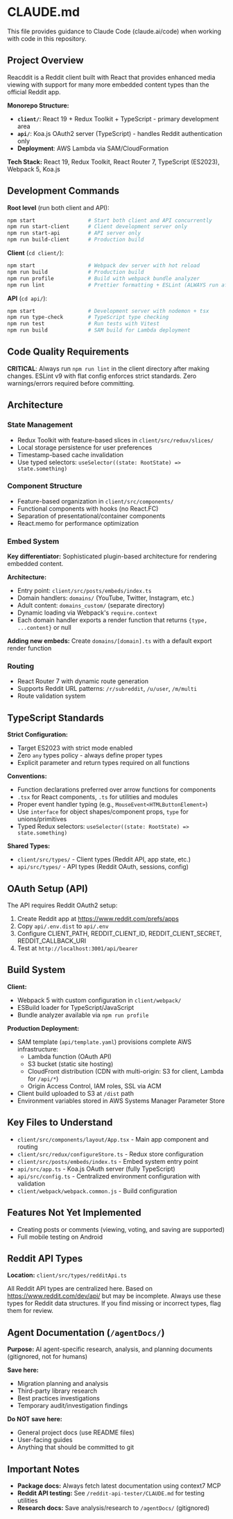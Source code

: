 # CLAUDE.md

This file provides guidance to Claude Code (claude.ai/code) when working with code in this repository.

## Project Overview

Reacddit is a Reddit client built with React that provides enhanced media viewing with support for many more embedded content types than the official Reddit app.

**Monorepo Structure:**
- **`client/`**: React 19 + Redux Toolkit + TypeScript - primary development area
- **`api/`**: Koa.js OAuth2 server (TypeScript) - handles Reddit authentication only
- **Deployment**: AWS Lambda via SAM/CloudFormation

**Tech Stack:** React 19, Redux Toolkit, React Router 7, TypeScript (ES2023), Webpack 5, Koa.js

## Development Commands

**Root level** (run both client and API):
```bash
npm start                 # Start both client and API concurrently
npm run start-client      # Client development server only
npm run start-api         # API server only  
npm run build-client      # Production build
```

**Client** (`cd client/`):
```bash
npm start                 # Webpack dev server with hot reload
npm run build             # Production build
npm run profile           # Build with webpack bundle analyzer
npm run lint              # Prettier formatting + ESLint (ALWAYS run after changes)
```

**API** (`cd api/`):
```bash
npm start                 # Development server with nodemon + tsx
npm run type-check        # TypeScript type checking
npm run test              # Run tests with Vitest
npm run build             # SAM build for Lambda deployment
```

## Code Quality Requirements

**CRITICAL**: Always run `npm run lint` in the client directory after making changes. ESLint v9 with flat config enforces strict standards. Zero warnings/errors required before committing.

## Architecture

### State Management
- Redux Toolkit with feature-based slices in `client/src/redux/slices/`
- Local storage persistence for user preferences
- Timestamp-based cache invalidation
- Use typed selectors: `useSelector((state: RootState) => state.something)`

### Component Structure
- Feature-based organization in `client/src/components/`
- Functional components with hooks (no React.FC)
- Separation of presentational/container components
- React.memo for performance optimization

### Embed System
**Key differentiator:** Sophisticated plugin-based architecture for rendering embedded content.

**Architecture:**
- Entry point: `client/src/posts/embeds/index.ts`
- Domain handlers: `domains/` (YouTube, Twitter, Instagram, etc.)
- Adult content: `domains_custom/` (separate directory)
- Dynamic loading via Webpack's `require.context`
- Each domain handler exports a render function that returns `{type, ...content}` or null

**Adding new embeds:** Create `domains/[domain].ts` with a default export render function

### Routing
- React Router 7 with dynamic route generation
- Supports Reddit URL patterns: `/r/subreddit`, `/u/user`, `/m/multi`
- Route validation system

## TypeScript Standards

**Strict Configuration:**
- Target ES2023 with strict mode enabled
- Zero `any` types policy - always define proper types
- Explicit parameter and return types required on all functions

**Conventions:**
- Function declarations preferred over arrow functions for components
- `.tsx` for React components, `.ts` for utilities and modules
- Proper event handler typing (e.g., `MouseEvent<HTMLButtonElement>`)
- Use `interface` for object shapes/component props, `type` for unions/primitives
- Typed Redux selectors: `useSelector((state: RootState) => state.something)`

**Shared Types:**
- `client/src/types/` - Client types (Reddit API, app state, etc.)
- `api/src/types/` - API types (Reddit OAuth, sessions, config)

## OAuth Setup (API)

The API requires Reddit OAuth2 setup:
1. Create Reddit app at https://www.reddit.com/prefs/apps
2. Copy `api/.env.dist` to `api/.env`
3. Configure CLIENT_PATH, REDDIT_CLIENT_ID, REDDIT_CLIENT_SECRET, REDDIT_CALLBACK_URI
4. Test at `http://localhost:3001/api/bearer`

## Build System

**Client:**
- Webpack 5 with custom configuration in `client/webpack/`
- ESBuild loader for TypeScript/JavaScript
- Bundle analyzer available via `npm run profile`

**Production Deployment:**
- SAM template (`api/template.yaml`) provisions complete AWS infrastructure:
  - Lambda function (OAuth API)
  - S3 bucket (static site hosting)
  - CloudFront distribution (CDN with multi-origin: S3 for client, Lambda for `/api/*`)
  - Origin Access Control, IAM roles, SSL via ACM
- Client build uploaded to S3 at `/dist` path
- Environment variables stored in AWS Systems Manager Parameter Store

## Key Files to Understand

- `client/src/components/layout/App.tsx` - Main app component and routing
- `client/src/redux/configureStore.ts` - Redux store configuration
- `client/src/posts/embeds/index.ts` - Embed system entry point
- `api/src/app.ts` - Koa.js OAuth server (fully TypeScript)
- `api/src/config.ts` - Centralized environment configuration with validation
- `client/webpack/webpack.common.js` - Build configuration

## Features Not Yet Implemented

- Creating posts or comments (viewing, voting, and saving are supported)
- Full mobile testing on Android

## Reddit API Types

**Location:** `client/src/types/redditApi.ts`

All Reddit API types are centralized here. Based on https://www.reddit.com/dev/api/ but may be incomplete. Always use these types for Reddit data structures. If you find missing or incorrect types, flag them for review.

## Agent Documentation (`/agentDocs/`)

**Purpose:** AI agent-specific research, analysis, and planning documents (gitignored, not for humans)

**Save here:**
- Migration planning and analysis
- Third-party library research
- Best practices investigations
- Temporary audit/investigation findings

**Do NOT save here:**
- General project docs (use README files)
- User-facing guides
- Anything that should be committed to git

## Important Notes

- **Package docs:** Always fetch latest documentation using context7 MCP
- **Reddit API testing:** See `/reddit-api-tester/CLAUDE.md` for testing utilities
- **Research docs:** Save analysis/research to `/agentDocs/` (gitignored)